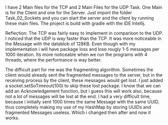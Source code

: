 I have 2 Main files for the TCP and 2 Main Files for the UDP Task. One Main is for the Client and one for the Server. 
Just import the folder Task_02_Sockets and you can start the server and the client by running these main files.
The project is build with gradle with the IDE Intellij.

Reflection:
The TCP was fairly easy to implement in comparison to the UDP. I noticed that the UDP is way faster than the TCP. It was more noticeable 
in the Message with the datablob of 128KB. Even though with my implementation i will have package loss and lose rougly 1-5 messages per 
1000 iteration. Its more noticeable when we run the programs with 4 threads, where the performance is way better.  

The difficult part for me was the fragmenting algorithm. Sometimes the client would already sent the fragmented messages to the server, but 
in the receiving process by the client, these messages would get lost. I just added a socket.setSoTimeout(100) to skip these lost package. 
I know that we can add an Acknowledgement function, but i guess this will work also, because not a lot of messages will be lost at the end. I had
a very difficult time, because i initially sent 1000 times the same Message with the same UUID, thus completely making my use of my HashMap by storing UUIDs
and fragmented Messages useless. Which i changed then after and now it works. 



